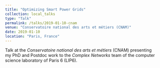 ```yaml
---
title: "Optimizing Smart Power Grids"
collection: local_talks
type: "Talk"
permalink: /talks/2019-01-10-cnam
venue: "Conservatoire national des arts et métiers (CNAM)"
date: 2019-01-10
location: "Paris, France"
---
```


Talk at the *Conservatoire national des arts et métiers* (CNAM) presenting my PhD and Postdoc work to the *Complex Networks* team of the computer science laboratory of Paris 6 (LIP6).